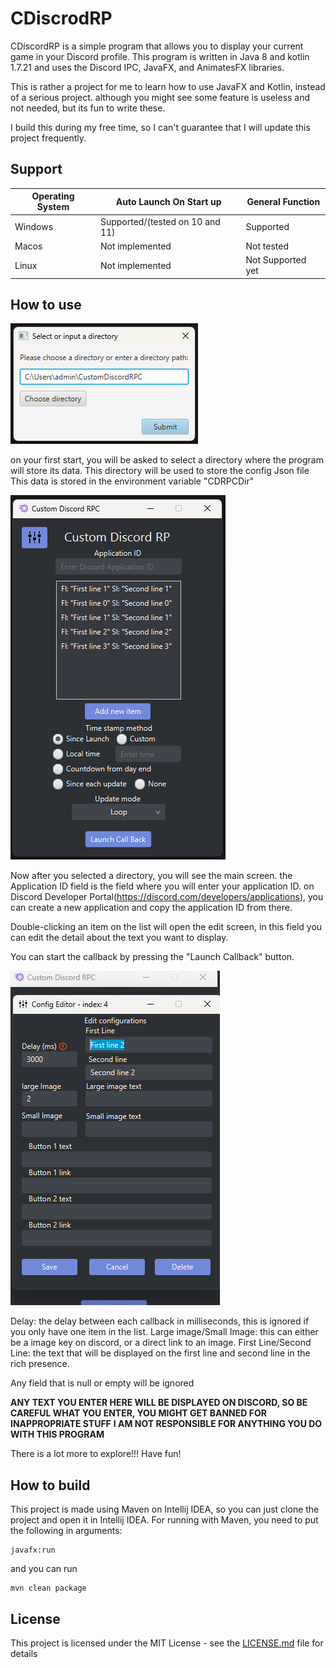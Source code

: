 # CDiscrodRP

CDiscordRP is a simple program that allows you to display your current game in your Discord profile.
This program is written in Java 8 and kotlin 1.7.21 and uses the Discord IPC, JavaFX, and AnimatesFX libraries.

This is rather a project for me to learn how to use JavaFX and Kotlin, instead of a serious project.
although you might see some feature is useless and not needed, but its fun to write these.

I build this during my free time, so I can't guarantee that I will update this project frequently.

## Support
| Operating System | Auto Launch On Start up         | General Function  | 
|------------------|---------------------------------|-------------------|
| Windows          | Supported/(tested on 10 and 11) | Supported         |
| Macos            | Not implemented                 | Not tested        |
| Linux            | Not implemented                 | Not Supported yet |

## How to use
![img.png](DirecotryManager.png)

on your first start, you will be asked to select a directory where the program will store its data.
This directory will be used to store the config Json file
This data is stored in the environment variable "CDRPCDir"


![img.png](MainScreen)

Now after you selected a directory, you will see the main screen.
the Application ID field is the field where you will enter your application ID. on
Discord Developer Portal(https://discord.com/developers/applications), you can create a 
new application and copy the application ID from there.

Double-clicking an item on the list will open the edit screen, in this field you can edit the detail 
about the text you want to display.

You can start the callback by pressing the "Launch Callback" button.


![img.png](EditScreen.png)

Delay: the delay between each callback in milliseconds, this is ignored if you only have one item in the list.
Large image/Small Image: this can either be a image key on discord, or a direct link to an image.
First Line/Second Line: the text that will be displayed on the first line and second line in the rich presence.

Any field that is null or empty will be ignored

**ANY TEXT YOU ENTER HERE WILL BE DISPLAYED ON DISCORD, SO BE CAREFUL WHAT YOU ENTER, YOU MIGHT GET BANNED FOR INAPPROPRIATE STUFF**
**I AM NOT RESPONSIBLE FOR ANYTHING YOU DO WITH THIS PROGRAM**

There is a lot more to explore!!! Have fun!

## How to build
This project is made using Maven on Intellij IDEA, so you can just clone the project and open it in Intellij IDEA.
For running with Maven, you need to put the following in arguments:
```
javafx:run
```
and you can run
```
mvn clean package
```

## License
This project is licensed under the MIT License - see the [LICENSE.md](LICENSE.md) file for details
